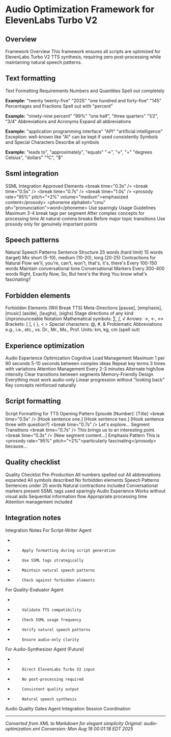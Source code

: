 # Audio Optimization Framework for ElevenLabs Turbo V2



## Overview
Framework Overview
This framework ensures all scripts are optimized for ElevenLabs Turbo V2 TTS synthesis,
requiring zero post-processing while maintaining natural speech patterns.

## Text formatting
Text Formatting Requirements
Numbers and Quantities
Spell out completely

**Example:**
"twenty twenty-five"
"2025"
"one hundred and forty-five"
"145"
Percentages and Fractions
Spell out with "percent"

**Example:**
"ninety-nine percent"
"99%"
"one half", "three quarters"
"1/2", "3/4"
Abbreviations and Acronyms
Expand all abbreviations

**Example:**
"application programming interface"
"API"
"artificial intelligence"
Exception: well-known like "AI" can be kept if used consistently
Symbols and Special Characters
Describe all symbols

**Example:**
"leads to", "approximately", "equals"
"→", "≈", "="
"degrees Celsius", "dollars"
"°C", "$"

## Ssml integration
SSML Integration
Approved Elements
&lt;break time="0.3s" />
&lt;break time="0.5s" />
&lt;break time="0.7s" />
&lt;break time="1.0s" />
&lt;prosody rate="95%" pitch="+2%" volume="medium">emphasized content&lt;/prosody>
&lt;phoneme alphabet="cmu" ph="pronunciation">word&lt;/phoneme>
Use sparingly
Usage Guidelines
Maximum 3-4 break tags per segment
After complex concepts for processing time
At natural comma breaks
Before major topic transitions
Use prosody only for genuinely important points

## Speech patterns
Natural Speech Patterns
Sentence Structure
25 words (hard limit)
15 words (target)
Mix short (5-10), medium (10-20), long (20-25)
Contractions for Natural Flow
we'll, you're, can't, won't, that's, it's, there's
Every 100-150 words
Maintain conversational tone
Conversational Markers
Every 300-400 words
Right, Exactly
Now, So, But here's the thing
You know what's fascinating?

## Forbidden elements
Forbidden Elements (Will Break TTS)
Meta-Directions
[pause], [emphasis], [music]
(aside), (laughs), (sighs)
Stage directions of any kind
Unpronounceable Notation
Mathematical symbols: ∑, ∫, √
Arrows: →, ←, ↔
Brackets: [ ], { }, &lt; >
Special characters: @, #, &amp;
Problematic Abbreviations
e.g., i.e., etc., vs.
Dr., Mr., Ms., Prof.
Units: km, kg, cm (spell out)

## Experience optimization
Audio Experience Optimization
Cognitive Load Management
Maximum 1 per 90 seconds
5-10 seconds between complex ideas
Repeat key terms 3 times with variations
Attention Management
Every 2-3 minutes
Alternate high/low intensity
Clear transitions between segments
Memory-Friendly Design
Everything must work audio-only
Linear progression without "looking back"
Key concepts reinforced naturally

## Script formatting
Script Formatting for TTS
Opening Pattern
Episode [Number]: [Title]
&lt;break time="0.5s" />
[Hook sentence one.] [Hook sentence two.] [Hook sentence three with question?]
&lt;break time="0.7s" />
Let's explore...
Segment Transitions
&lt;break time="0.7s" />
This brings us to an interesting point. &lt;break time="0.3s" />
[New segment content...]
Emphasis Pattern
This is &lt;prosody rate="95%" pitch="+2%">particularly fascinating&lt;/prosody> because...

## Quality checklist
Quality Checklist
Pre-Production
All numbers spelled out
All abbreviations expanded
All symbols described
No forbidden elements
Speech Patterns
Sentences under 25 words
Natural contractions included
Conversational markers present
SSML tags used sparingly
Audio Experience
Works without visual aids
Sequential information flow
Appropriate processing time
Attention management included

## Integration notes
Integration Notes
For Script-Writer Agent

-


-
          Apply formatting during script generation

-
          Use SSML tags strategically

-
          Maintain natural speech patterns

-
          Check against forbidden elements
For Quality-Evaluator Agent

-


-
          Validate TTS compatibility

-
          Check SSML usage frequency

-
          Verify natural speech patterns

-
          Ensure audio-only clarity
For Audio-Synthesizer Agent (Future)

-


-
          Direct ElevenLabs Turbo V2 input

-
          No post-processing required

-
          Consistent quality output

-
          Natural speech synthesis
Audio Quality Gates
Agent Integration
Session Coordination

---

*Converted from XML to Markdown for elegant simplicity*
*Original: audio-optimization.xml*
*Conversion: Mon Aug 18 00:01:18 EDT 2025*
